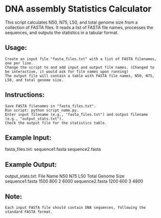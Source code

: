 # DNA assembly Statistics Calculator

This script calculates N50, N75, L50, and total genome size from a collection of FASTA files. It reads a list of FASTA file names, processes the sequences, and outputs the statistics in a tabular format.

## Usage:

    Create an input file "fasta_files.txt" with a list of FASTA filenames, one per line.
    Change the script to and add input and output file names. (Changed to be interactive, it would ask for file names upon running)
    The output file will contain a table with FASTA file names, N50, N75, L50, and total genome size.

## Instructions:

    Save FASTA filenames in "fasta_files.txt".
    Run script: python script_name.py.
    Enter input filename (e.g., "fasta_files.txt") and output filename (e.g., "output_stats.txt").
    Check the output file for the statistics table.

## Example Input:


fasta_files.txt:
sequence1.fasta
sequence2.fasta

## Example Output:


output_stats.txt:
File Name     N50     N75     L50     Total Genome Size
sequence1.fasta 1500    800     2       6000
sequence2.fasta 1200    600     3       4800

## Note:

    Each input FASTA file should contain DNA sequences, following the standard FASTA format.
